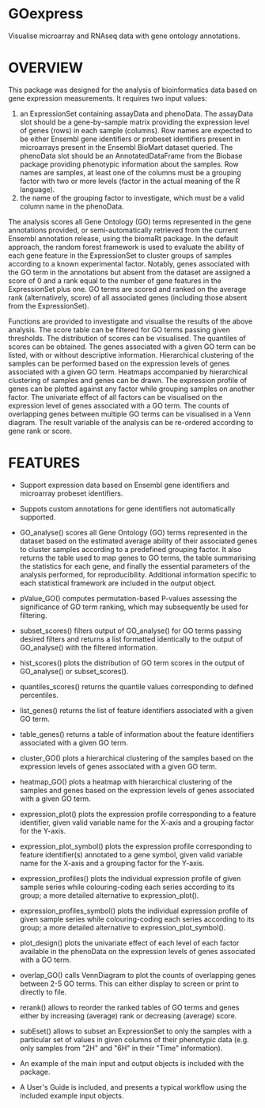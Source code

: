 GOexpress
=======

Visualise microarray and RNAseq data with gene ontology annotations.

# OVERVIEW

This package was designed for the analysis of bioinformatics
data based on gene expression measurements. It requires two input
values:

1. an ExpressionSet containing assayData and phenoData. The assayData slot
should be a gene-by-sample matrix providing the expression level
of genes (rows) in each sample (columns). Row names are expected to be
either Ensembl gene identifiers or probeset identifiers present in
microarrays present in the Ensembl BioMart dataset queried. The phenoData slot
should be an AnnotatedDataFrame from the Biobase package providing phenotypic
information about the samples. Row names are samples, at least one of
the columns must be a grouping factor with two or more levels (factor
in the actual meaning of the R language).
2. the name of the grouping factor to investigate, which must be a
valid column name in the phenoData.

The analysis scores all Gene Ontology (GO) terms represented
in the gene annotations  provided, or semi-automatically retrieved from the
current Ensembl annotation release, using the biomaRt package. In the default
approach, the random forest framework is used to evaluate the ability of each
gene feature in the ExpressionSet to cluster groups of samples according
to a known experimental factor. Notably, genes
associated with the GO term in the annotations but absent from the dataset
are assigned a score of 0 and a rank equal to the number of gene features in
the ExpressionSet plus one. GO terms are scored and ranked on the average rank
(alternatively, score) of all associated genes (including those absent from
the ExpressionSet).

Functions are provided to investigate and visualise the results of
the above analysis. The score table can be filtered for GO terms passing
given thresholds. The distribution of scores can be visualised. The
quantiles of scores can be obtained. The genes associated with a
given GO term can be listed, with or without descriptive information.
Hierarchical clustering of the samples can be performed based on the
expression levels of genes associated with a given GO term. Heatmaps
accompanied by hierarchical clustering of samples and genes can be
drawn. The expression profile of genes can be plotted
against any factor while grouping samples on another factor. The 
univariate effect of all factors can be visualised on the expression
level of genes associated with a GO term. The counts of overlapping genes
between multiple GO terms can be visualised in a Venn diagram. The result
variable of the analysis can be re-ordered according to gene rank or
score.


# FEATURES

* Support expression data based on Ensembl gene identifiers and
microarray probeset identifiers.

* Suppots custom annotations for gene identifiers not automatically supported.

* GO_analyse() scores all Gene Ontology (GO) terms represented in
the dataset based on the estimated average ability of their associated
genes to cluster samples according to a predefined grouping factor. It
also returns the table used to map genes to GO terms, the table
summarising the statistics for each gene, and finally the essential parameters
of the analysis performed, for reproducibility. Additional information
specific to each statistical framework are included in the output object.

* pValue_GO() computes permutation-based P-values assessing the significance
of GO term ranking, which may subsequently be used for filtering.

* subset_scores() filters output of GO_analyse() for GO terms passing
desired filters and returns a list formatted identically to the 
output of GO_analyse() with the filtered information.

* hist_scores() plots the distribution of GO term scores in the
output of GO_analyse() or subset_scores().

* quantiles_scores() returns the quantile values corresponding
to defined percentiles.

* list_genes() returns the list of feature identifiers associated
with a given GO term.

* table_genes() returns a table of information about the feature
identifiers associated with a given GO term.

* cluster_GO() plots a hierarchical clustering of the samples
based on the expression levels of genes associated with a given
GO term.

* heatmap_GO() plots a heatmap with hierarchical clustering of the samples
and genes based on the expression levels of genes associated with a given GO
term.

* expression_plot() plots the expression profile corresponding to a feature
identifier, given valid variable name for the X-axis and a grouping factor for
the Y-axis.

* expression_plot_symbol() plots the expression profile corresponding to
feature identifier(s) annotated to a gene symbol, given valid variable name
for the X-axis and a grouping factor for the Y-axis.

* expression_profiles() plots the individual expression profile of given
sample series while colouring-coding each series according to its group; a
more detailed alternative to expression_plot().

* expression_profiles_symbol() plots the individual expression profile of
given sample series while colouring-coding each series according to its
group; a more detailed alternative to expression_plot_symbol().

* plot_design() plots the univariate effect of each level of each
factor available in the phenoData on the expression levels
of genes associated with a GO term.

* overlap_GO() calls VennDiagram to plot the counts of overlapping genes
between 2-5 GO terms. This can either display to screen or print to directly
to file.

* rerank() allows to reorder the ranked tables of GO terms and
genes either by increasing (average) rank or decreasing (average)
score.

* subEset() allows to subset an ExpressionSet to only the samples with
a particular set of values in given columns of their phenotypic data (e.g.
only samples from "2H" and "6H" in their "Time" information).

* An example of the main input and output objects is included with the
package.

* A User's Guide is included, and presents a typical workflow using the
included example input objects.
